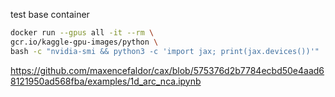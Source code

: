 
test base container

```bash
docker run --gpus all -it --rm \
gcr.io/kaggle-gpu-images/python \
bash -c "nvidia-smi && python3 -c 'import jax; print(jax.devices())'"
```

https://github.com/maxencefaldor/cax/blob/575376d2b7784ecbd50e4aad68121950ad568fba/examples/1d_arc_nca.ipynb
